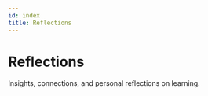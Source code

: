 ```yaml
---
id: index
title: Reflections
---
```

# Reflections

Insights, connections, and personal reflections on learning.
